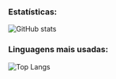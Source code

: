 ### Estatísticas:
![GitHub stats](https://github-readme-stats.vercel.app/api?username=Nilopahc&show_icons=true&hide_title=true&count_private=true&hide=prs&theme=radical)

### Linguagens mais usadas:
![Top Langs](https://github-readme-stats.vercel.app/api/top-langs/?username=Nilopahc&layout=compact&langs_count=8&theme=radical)
